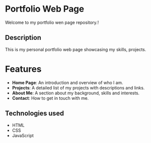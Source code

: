 # Portfolio Web Page

Welcome to my portfolio wen page repository.!

## Description
This is my personal portfolio web page showcasing my skills, projects.

# Features
- **Home Page**: An introduction and overview of who I am.
- **Projects**: A detailed list of my projects with descriptions and links.
- **About Me**: A section about my background, skills and interests.
- **Contact**: How to get in touch with me.

## Technologies used
- HTML
- CSS
- JavaScript
